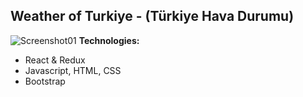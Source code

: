 ## Weather of Turkiye - (Türkiye Hava Durumu)




![Screenshot01](https://media.discordapp.net/attachments/1043598182401179753/1043598497724776469/01.jpg?width=1093&height=548)
**Technologies:** 

 - React & Redux
 -  Javascript, HTML, CSS
 - Bootstrap
